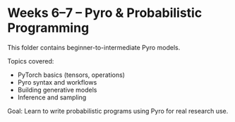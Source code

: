 # Weeks 6–7 – Pyro & Probabilistic Programming

This folder contains beginner-to-intermediate Pyro models.

Topics covered:
- PyTorch basics (tensors, operations)
- Pyro syntax and workflows
- Building generative models
- Inference and sampling

Goal: Learn to write probabilistic programs using Pyro for real research use.
